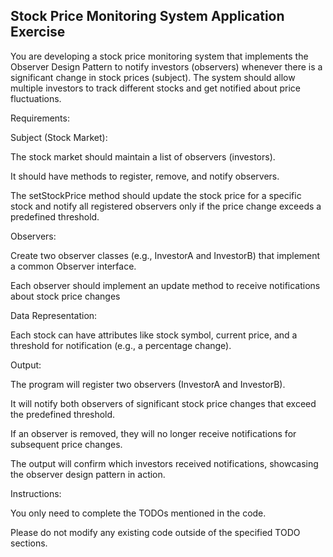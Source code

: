 ## Stock Price Monitoring System Application Exercise
You are developing a stock price monitoring system that implements the Observer Design Pattern to notify investors (observers) whenever there is a significant change in stock prices (subject). The system should allow multiple investors to track different stocks and get notified about price fluctuations.



Requirements:

Subject (Stock Market):

The stock market should maintain a list of observers (investors).

It should have methods to register, remove, and notify observers.

The setStockPrice method should update the stock price for a specific stock and notify all registered observers only if the price change exceeds a predefined threshold.

Observers:

Create two observer classes (e.g., InvestorA and InvestorB) that implement a common Observer interface.

Each observer should implement an update method to receive notifications about stock price changes

Data Representation:

Each stock can have attributes like stock symbol, current price, and a threshold for notification (e.g., a percentage change).



Output:

The program will register two observers (InvestorA and InvestorB).

It will notify both observers of significant stock price changes that exceed the predefined threshold.

If an observer is removed, they will no longer receive notifications for subsequent price changes.

The output will confirm which investors received notifications, showcasing the observer design pattern in action.



Instructions:

You only need to complete the TODOs mentioned in the code.

Please do not modify any existing code outside of the specified TODO sections.